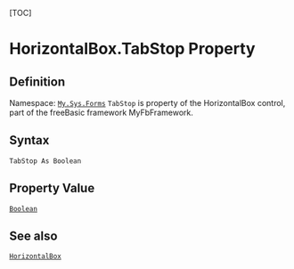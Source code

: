 [TOC]
# HorizontalBox.TabStop Property

## Definition
Namespace: [`My.Sys.Forms`](My.Sys.Forms.md)
`TabStop` is property of the HorizontalBox control, part of the freeBasic framework MyFbFramework.
## Syntax
```freeBasic
TabStop As Boolean
```
## Property Value
[`Boolean`]("https://www.freebasic.net/wiki/KeyPgBoolean")
## See also
[`HorizontalBox`](HorizontalBox.md)
